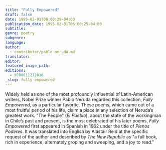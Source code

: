 ```yaml
---
title: "Fully Empowered"
draft: false
date: 1995-02-01T06:00:29-04:00
publication_date: 1995-02-01T06:00:29-04:00
subtitle:
genre: poetry
subgenre:
language:
author:
  - contributor/pablo-neruda.md
translator:
editor:
featured_image_path:
editions:
  - 9780811212816
_slug: fully-empowered
---
```


Widely held as one of the most profoundly influential of Latin-American writers, Nobel Prize winner Pablo Neruda regarded this collection, _Fully Empowered_, as a particular favorite. These poems, which came out of a most fruitful period of his life, claim a place in any selection of Neruda’s greatest work. "The People" (_El Pueblo_), about the state of the workingman in Chile’s past and present, is the most celebrated of his later poems. _Fully Empowered_ first appeared in Spanish in 1962 under the title of _Plenos Poderes_. It was translated into English by Alastair Reid at the specific request of the author and described by _The New Republic_ as "a full book, rich in experience, alternately groping and sweeping, and a joy to read."

